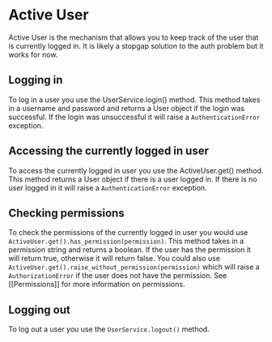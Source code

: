 # Active User

Active User is the mechanism that allows you to keep track of the user that is currently logged in. It is likely a stopgap solution to the auth problem but it works for now.

## Logging in

To log in a user you use the UserService.login() method. This method takes in a username and password and returns a User object if the login was successful. If the login was unsuccessful it will raise a `AuthenticationError` exception.

## Accessing the currently logged in user

To access the currently logged in user you use the ActiveUser.get() method. This method returns a User object if there is a user logged in. If there is no user logged in it will raise a `AuthenticationError` exception.

## Checking permissions 

To check the permissions of the currently logged in user you would use `ActiveUser.get().has_permission(permission)`. This method takes in a permission string and returns a boolean. If the user has the permission it will return true, otherwise it will return false. You could also use
`ActiveUser.get().raise_without_permission(permission)` which will raise a `AuthorizationError` if the user does not have the permission. See [[Permissions]] for more information on permissions.

## Logging out

To log out a user you use the `UserService.logout()` method. 

